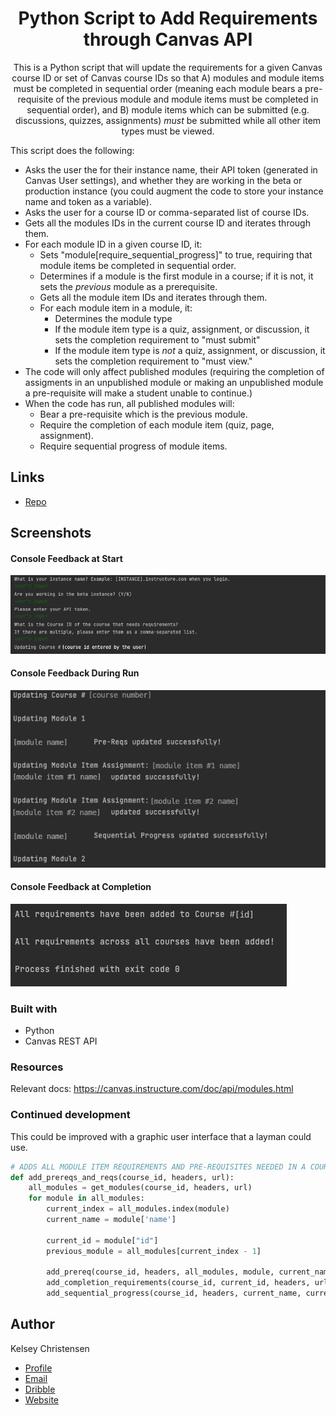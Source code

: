 <h1 align="center">Python Script to Add Requirements through Canvas API</h1>

<p align="center">
This is a Python script that will update the requirements for a 
given Canvas course ID or set of Canvas course IDs so that 
A) modules and module items must be completed in sequential order (meaning each module bears a 
pre-requisite of the previous module and module items must be completed
in sequential order), and B) module items which can be submitted (e.g.
discussions, quizzes, assignments) <i>must</i> be submitted while all
other item types must be viewed. 

This script does the following: 

- Asks the user the for their instance name, their API token (generated in Canvas User settings), and whether they are working in the beta or production instance (you could augment the code to store your instance name and token as a variable). 
- Asks the user for a course ID or comma-separated list of course IDs. 
- Gets all the modules IDs in the current course ID and iterates through them.
- For each module ID in a given course ID, it:
  - Sets "module[require_sequential_progress]" to true, requiring that module items be completed in sequential order.
  - Determines if a module is the first module in a course; if it is not, it sets the _previous_ module as a prerequisite.
  - Gets all the module item IDs and iterates through them. 
  - For each module item in a module, it: 
    - Determines the module type 
    - If the module item type is a quiz, assignment, or discussion, it sets the completion requirement to "must submit"
    - If the module item type is _not_ a quiz, assignment, or discussion, it sets the completion requirement to "must view."
- The code will only affect published modules (requiring the completion of assigments in an unpublished module or making an unpublished module a pre-requisite will make a student unable to continue.)
- When the code has run, all published modules will: 
  - Bear a pre-requisite which is the previous module. 
  - Require the completion of each module item (quiz, page, assignment).
  - Require sequential progress of module items. 

## Links

- [Repo](https://github.com/kelseychristensen/Requirements_Canvas_API "to-do-tool")

## Screenshots

#### Console Feedback at Start
![Start](at_start.png "at start")
#### Console Feedback During Run
![Run](middle.png "middle")
#### Console Feedback at Completion
![End](end.png "at end")


### Built with

- Python
- Canvas REST API

### Resources

Relevant docs: https://canvas.instructure.com/doc/api/modules.html

### Continued development

This could be improved with a graphic user interface that a layman could use.


```python
# ADDS ALL MODULE ITEM REQUIREMENTS AND PRE-REQUISITES NEEDED IN A COURSE
def add_prereqs_and_reqs(course_id, headers, url):
    all_modules = get_modules(course_id, headers, url)
    for module in all_modules:
        current_index = all_modules.index(module)
        current_name = module['name']

        current_id = module["id"]
        previous_module = all_modules[current_index - 1]

        add_prereq(course_id, headers, all_modules, module, current_name, current_id, previous_module, url)
        add_completion_requirements(course_id, current_id, headers, url)
        add_sequential_progress(course_id, headers, current_name, current_id, url)
```

## Author

Kelsey Christensen

- [Profile](https://github.com/kelseychristensen "GitHub")
- [Email](mailto:kelsey.c.christensen@gmail.com?subject=Hi "Email")
- [Dribble](https://dribbble.com/kelseychristensen "Dribble")
- [Website](http://kelseychristensen.com/ "Website")
